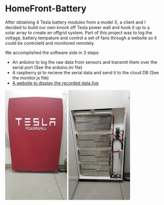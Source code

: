 # HomeFront-Battery

After obtaining 4 Tesla battery modules from a model X, a client and I decided to build our own knock off Tesla power wall and hook it up to a solar array to create an offgrid system. Part of this project was to log the voltage, battery tempature and control a set of fans through a website so it could be controleld and monitored remotely.

We accomplished the software side in 3 steps:
 - An arduino to log the raw data from sensors and transmit them over the serial port (See the arduino.ini file)
 - A raspberry pi to recieve the serial data and send it to the cloud DB (See the monitor.js file)
 - [A website to display the recorded data live](https://github.com/ztimson/HomeFront)

<img src="./pictures/Resized_20181124_121520_5410.jpg" width="40%" height="auto">
<img src="./pictures/03e615d9-f1b3-4439-9341-185cd3c14f3f.jpg" width="40%" height="auto">
